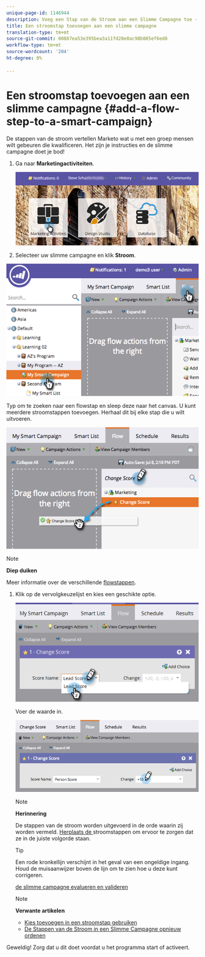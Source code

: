 ```yaml
---
unique-page-id: 1146944
description: Voeg een Stap van de Stroom aan een Slimme Campagne toe - Marketo Docs - de Documentatie van het Product
title: Een stroomstap toevoegen aan een slimme campagne
translation-type: tm+mt
source-git-commit: 00887ea53e395bea3a11fd28e0ac98b085ef6ed8
workflow-type: tm+mt
source-wordcount: '204'
ht-degree: 0%

---
```



# Een stroomstap toevoegen aan een slimme campagne {#add-a-flow-step-to-a-smart-campaign}

De stappen van de stroom vertellen Marketo wat u met een groep mensen wilt gebeuren die kwalificeren. Het zijn je instructies en de slimme campagne doet je bod!

1. Ga naar **Marketingactiviteiten**.

   ![](assets/login-marketing-activities.png)

1. Selecteer uw slimme campagne en klik **Stroom**.

![](assets/image2014-9-19-16-3a27-3a1.png)

Typ om te zoeken naar een flowstap en sleep deze naar het canvas. U kunt meerdere stroomstappen toevoegen. Herhaal dit bij elke stap die u wilt uitvoeren.

![](assets/image2014-9-19-16-3a27-3a7.png)

>[!NOTE]
>
>**Diep duiken**
>
>
>Meer informatie over de verschillende [flowstappen](http://docs.marketo.com/display/DOCS/Flow+Actions).

1. Klik op de vervolgkeuzelijst en kies een geschikte optie.

   ![](assets/four-1.png)

   Voer de waarde in.

   ![](assets/changescorevalue-cursor.png)

   >[!NOTE]
   >
   >**Herinnering**
   >
   >
   >De stappen van de stroom worden uitgevoerd in de orde waarin zij worden vermeld.  [Herplaats de ](add-a-flow-step-to-a-smart-campaign/reorder-the-flow-steps-in-a-smart-campaign.md) stroomstappen om ervoor te zorgen dat ze in de juiste volgorde staan.

   >[!TIP]
   >
   >Een rode kronkellijn verschijnt in het geval van een ongeldige ingang. Houd de muisaanwijzer boven de lijn om te zien hoe u deze kunt corrigeren.

   [de slimme campagne evalueren en valideren](../../../../product-docs/core-marketo-concepts/smart-campaigns/creating-a-smart-campaign/smart-campaign-checklist.md)

   >[!NOTE]
   >
   >**Verwante artikelen**
   >
   >    
   >    
   >    * [Kies toevoegen in een stroomstap gebruiken](use-add-choice-in-a-flow-step.md)
   >    * [De Stappen van de Stroom in een Slimme Campagne opnieuw ordenen](add-a-flow-step-to-a-smart-campaign/reorder-the-flow-steps-in-a-smart-campaign.md)


Geweldig! Zorg dat u dit doet voordat u het programma start of activeert.